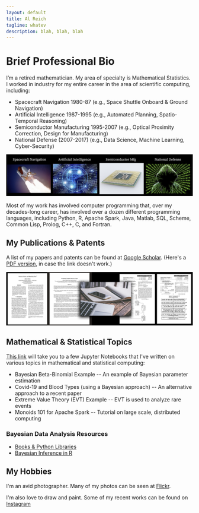 ```yaml
---
layout: default
title: Al Reich
tagline: whatev
description: blah, blah, blah
---
```


# Brief Professional Bio

I’m a retired mathematician. My area of specialty is Mathematical Statistics. I worked in industry for my entire career in the area of scientific computing, including:
* Spacecraft Navigation 1980-87 (e.g., Space Shuttle Onboard & Ground Navigation)
* Artificial Intelligence 1987-1995 (e.g., Automated Planning, Spatio-Temporal Reasoning)
* Semiconductor Manufacturing 1995-2007 (e.g., Optical Proximity Correction, Design for Manufacturing)
* National Defense (2007-2017) (e.g., Data Science, Machine Learning, Cyber-Security)

![My Job History in Images](images/job_history_images.png)

Most of my work has involved computer programming that, over my decades-long career, has involved over a dozen different programming languages, including Python, R, Apache Spark, Java, Matlab, SQL, Scheme, Common Lisp, Prolog, C++, C, and Fortran.

## My Publications & Patents

A list of my papers and patents can be found at [Google Scholar](https://scholar.google.com/citations?user=N_wnSyUAAAAJ&hl=en).
(Here's a [PDF version](Google_Scholar_AJR.pdf), in case the link doesn't work.)

![Papers & Patents Image](images/papers_patents.png)

## Mathematical & Statistical Topics

[This link](jupyter_notebooks.md) will take you to a few Jupyter Notebooks that I've written on various topics in mathematical and statistical computing:

* Bayesian Beta-Binomial Example -- An example of Bayesian parameter estimation
* Covid-19 and Blood Types (using a Bayesian approach) -- An alternative approach to a recent paper
* Extreme Value Theory (EVT) Example -- EVT is used to analyze rare events
* Monoids 101 for Apache Spark -- Tutorial on large scale, distributed computing

### Bayesian Data Analysis Resources

* [Books & Python Libraries](bayes.md)
* [Bayesian Inference in R](https://cran.r-project.org/web/views/Bayesian.html)

## My Hobbies

I'm an avid photographer. Many of my photos can be seen at [Flickr](https://www.flickr.com/photos/alreich).

I'm also love to draw and paint. Some of my recent works can be found on [Instagram](https://www.instagram.com/al.reich/)

